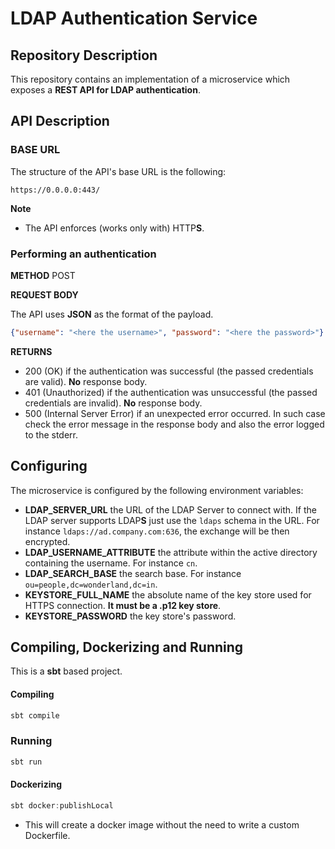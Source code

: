 # LDAP Authentication Service
## Repository Description
This repository contains an implementation of a microservice which exposes a **REST API for LDAP authentication**.

## API Description

### BASE URL

The structure of the API's base URL is the following:

```http
https://0.0.0.0:443/
```

**Note**

- The API enforces (works only with) HTTP**S**.

### Performing an authentication

**METHOD** POST

**REQUEST BODY**

The API uses **JSON** as the format of the payload.

```json
{"username": "<here the username>", "password": "<here the password>"}
```

**RETURNS**

- 200 (OK) if the authentication was successful (the passed credentials are valid). **No** response body.
- 401 (Unauthorized) if the authentication was unsuccessful (the passed credentials are invalid). **No** response body.
- 500 (Internal Server Error) if an unexpected error occurred. In such case check the error message in the response body and also the error logged to the stderr. 

## Configuring

The microservice is configured by the following environment variables:

- **LDAP_SERVER_URL** the URL of the LDAP Server to connect with. If the LDAP server supports LDAP**S** just use the `ldaps` schema in the URL. For instance `ldaps://ad.company.com:636`, the exchange will be then encrypted.
- **LDAP_USERNAME_ATTRIBUTE** the attribute within the active directory containing the username. For instance `cn`.
- **LDAP_SEARCH_BASE** the search base. For instance `ou=people,dc=wonderland,dc=in`.
- **KEYSTORE_FULL_NAME** the absolute name of the key store used for HTTPS connection. **It must be a .p12 key store**.
- **KEYSTORE_PASSWORD** the key store's password.

## Compiling, Dockerizing and Running

This is a **sbt** based project. 

#### Compiling

```scala
sbt compile
```

### Running

```scala
sbt run
```

#### Dockerizing 

```scala
sbt docker:publishLocal
```

* This will create a docker image without the need to write a custom Dockerfile.

